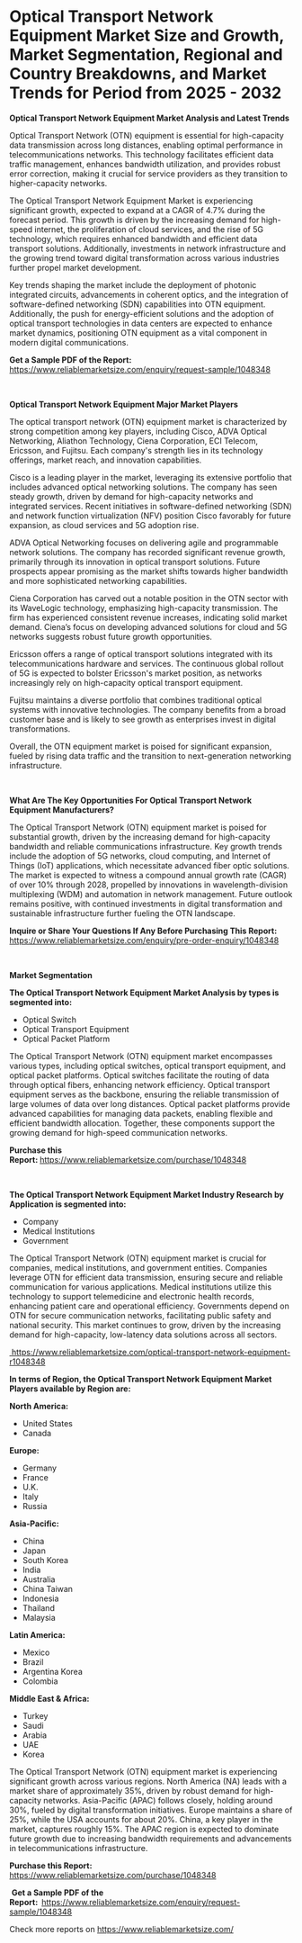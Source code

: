 <p><h1>Optical Transport Network Equipment Market Size and Growth, Market Segmentation, Regional and Country Breakdowns, and Market Trends for Period from 2025 -  2032</h1></p><p><strong>Optical Transport Network Equipment Market Analysis and Latest Trends</strong></p>
<p><p>Optical Transport Network (OTN) equipment is essential for high-capacity data transmission across long distances, enabling optimal performance in telecommunications networks. This technology facilitates efficient data traffic management, enhances bandwidth utilization, and provides robust error correction, making it crucial for service providers as they transition to higher-capacity networks.</p><p>The Optical Transport Network Equipment Market is experiencing significant growth, expected to expand at a CAGR of 4.7% during the forecast period. This growth is driven by the increasing demand for high-speed internet, the proliferation of cloud services, and the rise of 5G technology, which requires enhanced bandwidth and efficient data transport solutions. Additionally, investments in network infrastructure and the growing trend toward digital transformation across various industries further propel market development. </p><p>Key trends shaping the market include the deployment of photonic integrated circuits, advancements in coherent optics, and the integration of software-defined networking (SDN) capabilities into OTN equipment. Additionally, the push for energy-efficient solutions and the adoption of optical transport technologies in data centers are expected to enhance market dynamics, positioning OTN equipment as a vital component in modern digital communications.</p></p>
<p><strong>Get a Sample PDF of the Report:&nbsp;</strong> <a href="https://www.reliablemarketsize.com/enquiry/request-sample/1048348?utm_campaign=2759&utm_medium=2&utm_source=Github&utm_content=ia&utm_term=10042025&utm_id=optical-transport-network-equipment">https://www.reliablemarketsize.com/enquiry/request-sample/1048348</a></p>
<p>&nbsp;</p>
<p><strong>Optical Transport Network Equipment Major Market Players</strong></p>
<p><p>The optical transport network (OTN) equipment market is characterized by strong competition among key players, including Cisco, ADVA Optical Networking, Aliathon Technology, Ciena Corporation, ECI Telecom, Ericsson, and Fujitsu. Each company's strength lies in its technology offerings, market reach, and innovation capabilities.</p><p>Cisco is a leading player in the market, leveraging its extensive portfolio that includes advanced optical networking solutions. The company has seen steady growth, driven by demand for high-capacity networks and integrated services. Recent initiatives in software-defined networking (SDN) and network function virtualization (NFV) position Cisco favorably for future expansion, as cloud services and 5G adoption rise.</p><p>ADVA Optical Networking focuses on delivering agile and programmable network solutions. The company has recorded significant revenue growth, primarily through its innovation in optical transport solutions. Future prospects appear promising as the market shifts towards higher bandwidth and more sophisticated networking capabilities.</p><p>Ciena Corporation has carved out a notable position in the OTN sector with its WaveLogic technology, emphasizing high-capacity transmission. The firm has experienced consistent revenue increases, indicating solid market demand. Ciena’s focus on developing advanced solutions for cloud and 5G networks suggests robust future growth opportunities.</p><p>Ericsson offers a range of optical transport solutions integrated with its telecommunications hardware and services. The continuous global rollout of 5G is expected to bolster Ericsson's market position, as networks increasingly rely on high-capacity optical transport equipment.</p><p>Fujitsu maintains a diverse portfolio that combines traditional optical systems with innovative technologies. The company benefits from a broad customer base and is likely to see growth as enterprises invest in digital transformations.</p><p>Overall, the OTN equipment market is poised for significant expansion, fueled by rising data traffic and the transition to next-generation networking infrastructure.</p></p>
<p>&nbsp;</p>
<p><strong>What Are The Key Opportunities For Optical Transport Network Equipment Manufacturers?</strong></p>
<p><p>The Optical Transport Network (OTN) equipment market is poised for substantial growth, driven by the increasing demand for high-capacity bandwidth and reliable communications infrastructure. Key growth trends include the adoption of 5G networks, cloud computing, and Internet of Things (IoT) applications, which necessitate advanced fiber optic solutions. The market is expected to witness a compound annual growth rate (CAGR) of over 10% through 2028, propelled by innovations in wavelength-division multiplexing (WDM) and automation in network management. Future outlook remains positive, with continued investments in digital transformation and sustainable infrastructure further fueling the OTN landscape.</p></p>
<p><strong>Inquire or Share Your Questions If Any Before Purchasing This Report:</strong> <a href="https://www.reliablemarketsize.com/enquiry/pre-order-enquiry/1048348?utm_campaign=2759&utm_medium=2&utm_source=Github&utm_content=ia&utm_term=10042025&utm_id=optical-transport-network-equipment">https://www.reliablemarketsize.com/enquiry/pre-order-enquiry/1048348</a></p>
<p>&nbsp;</p>
<p><strong>Market Segmentation</strong></p>
<p><strong>The Optical Transport Network Equipment Market Analysis by types is segmented into:</strong></p>
<p><ul><li>Optical Switch</li><li>Optical Transport Equipment</li><li>Optical Packet Platform</li></ul></p>
<p><p>The Optical Transport Network (OTN) equipment market encompasses various types, including optical switches, optical transport equipment, and optical packet platforms. Optical switches facilitate the routing of data through optical fibers, enhancing network efficiency. Optical transport equipment serves as the backbone, ensuring the reliable transmission of large volumes of data over long distances. Optical packet platforms provide advanced capabilities for managing data packets, enabling flexible and efficient bandwidth allocation. Together, these components support the growing demand for high-speed communication networks.</p></p>
<p><strong>Purchase this Report:&nbsp;</strong><a href="https://www.reliablemarketsize.com/purchase/1048348?utm_campaign=2759&utm_medium=2&utm_source=Github&utm_content=ia&utm_term=10042025&utm_id=optical-transport-network-equipment">https://www.reliablemarketsize.com/purchase/1048348</a></p>
<p>&nbsp;</p>
<p><strong>The Optical Transport Network Equipment Market Industry Research by Application is segmented into:</strong></p>
<p><ul><li>Company</li><li>Medical Institutions</li><li>Government</li></ul></p>
<p><p>The Optical Transport Network (OTN) equipment market is crucial for companies, medical institutions, and government entities. Companies leverage OTN for efficient data transmission, ensuring secure and reliable communication for various applications. Medical institutions utilize this technology to support telemedicine and electronic health records, enhancing patient care and operational efficiency. Governments depend on OTN for secure communication networks, facilitating public safety and national security. This market continues to grow, driven by the increasing demand for high-capacity, low-latency data solutions across all sectors.</p></p>
<p><a href="https://www.reliablemarketsize.com/optical-transport-network-equipment-r1048348?utm_campaign=2759&utm_medium=2&utm_source=Github&utm_content=ia&utm_term=10042025&utm_id=optical-transport-network-equipment">&nbsp;https://www.reliablemarketsize.com/optical-transport-network-equipment-r1048348</a></p>
<p><strong>In terms of Region, the Optical Transport Network Equipment Market Players available by Region are:</strong></p>
<p>
    <p> <strong> North America: </strong>
        <ul>
            <li>United States</li>
            <li>Canada</li>
        </ul>
        </p> 
    <p> <strong> Europe: </strong>
        <ul>
            <li>Germany</li>
            <li>France</li>
            <li>U.K.</li>
            <li>Italy</li>
            <li>Russia</li>
        </ul>
        </p> 
    <p> <strong> Asia-Pacific: </strong>
        <ul>
            <li>China</li>
            <li>Japan</li>
            <li>South Korea</li>
            <li>India</li>
            <li>Australia</li>
            <li>China Taiwan</li>
            <li>Indonesia</li>
            <li>Thailand</li>
            <li>Malaysia</li>
        </ul>
        </p> 
    <p> <strong> Latin America: </strong>
        <ul>
            <li>Mexico</li>
            <li>Brazil</li>
            <li>Argentina Korea</li>
            <li>Colombia</li>
        </ul>
        </p> 
    <p> <strong> Middle East & Africa: </strong>
        <ul>
            <li>Turkey</li>
            <li>Saudi</li>
            <li>Arabia</li>
            <li>UAE</li>
            <li>Korea</li>
        </ul>
    </p>
    </p>
<p><p>The Optical Transport Network (OTN) equipment market is experiencing significant growth across various regions. North America (NA) leads with a market share of approximately 35%, driven by robust demand for high-capacity networks. Asia-Pacific (APAC) follows closely, holding around 30%, fueled by digital transformation initiatives. Europe maintains a share of 25%, while the USA accounts for about 20%. China, a key player in the market, captures roughly 15%. The APAC region is expected to dominate future growth due to increasing bandwidth requirements and advancements in telecommunications infrastructure.</p></p>
<p><strong>Purchase this Report: </strong><a href="https://www.reliablemarketsize.com/purchase/1048348?utm_campaign=2759&utm_medium=2&utm_source=Github&utm_content=ia&utm_term=10042025&utm_id=optical-transport-network-equipment">https://www.reliablemarketsize.com/purchase/1048348</a></p>
<p>&nbsp;<strong>Get a Sample PDF of the Report:&nbsp;&nbsp;</strong><a href="https://www.reliablemarketsize.com/enquiry/request-sample/1048348?utm_campaign=2759&utm_medium=2&utm_source=Github&utm_content=ia&utm_term=10042025&utm_id=optical-transport-network-equipment">https://www.reliablemarketsize.com/enquiry/request-sample/1048348</a></p>
<p><strong></strong></p>
<p>Check more reports on <a href="https://www.reliablemarketsize.com/?utm_campaign=2759&utm_medium=2&utm_source=Github&utm_content=ia&utm_term=10042025&utm_id=optical-transport-network-equipment">https://www.reliablemarketsize.com/</a></p>